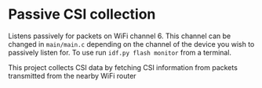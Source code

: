 # Passive CSI collection

Listens passively for packets on WiFi channel 6. 
This channel can be changed in `main/main.c` depending on the channel of the device you wish to passively listen for.
To use run `idf.py flash monitor` from a terminal.

This project collects CSI data by fetching CSI information from packets transmitted from the nearby WiFi router 
